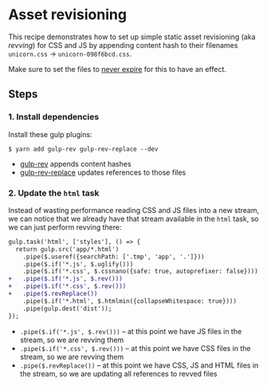 # Asset revisioning

This recipe demonstrates how to set up simple static asset revisioning (aka *revving*) for CSS and JS by appending content hash to their filenames `unicorn.css` → `unicorn-098f6bcd.css`.

Make sure to set the files to [never expire](http://developer.yahoo.com/performance/rules.html#expires) for this to have an effect.

## Steps

### 1. Install dependencies

Install these gulp plugins:

```
$ yarn add gulp-rev gulp-rev-replace --dev
```

* [gulp-rev](https://github.com/sindresorhus/gulp-rev) appends content hashes
* [gulp-rev-replace](https://github.com/jamesknelson/gulp-rev-replace) updates references to those files

### 2. Update the `html` task

Instead of wasting performance reading CSS and JS files into a new stream, we can notice that we already have that stream available in the `html` task, so we can just perform revving there:

```diff
gulp.task('html', ['styles'], () => {
  return gulp.src('app/*.html')
    .pipe($.useref({searchPath: ['.tmp', 'app', '.']}))
    .pipe($.if('*.js', $.uglify()))
    .pipe($.if('*.css', $.cssnano({safe: true, autoprefixer: false})))
+   .pipe($.if('*.js', $.rev()))
+   .pipe($.if('*.css', $.rev()))
+   .pipe($.revReplace())
    .pipe($.if('*.html', $.htmlmin({collapseWhitespace: true})))
    .pipe(gulp.dest('dist'));
});
```

* `.pipe($.if('*.js', $.rev()))` – at this point we have JS files in the stream, so we are revving them
* `.pipe($.if('*.css', $.rev()))` – at this point we have CSS files in the stream, so we are revving them
* `.pipe($.revReplace())` – at this point we have CSS, JS and HTML files in the stream, so we are updating all references to revved files
